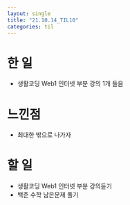 ```yaml
---
layout: single
title: "21.10.14_TIL10"
categories: til
---
```


# 한 일
* 생활코딩 Web1 인터넷 부분 강의 1개 들음


# 느낀점
* 최대한 밖으로 나가자


# 할 일
* 생활코딩 Web1 인터넷 부분 강의듣기
* 백준 수학 남은문제 풀기
